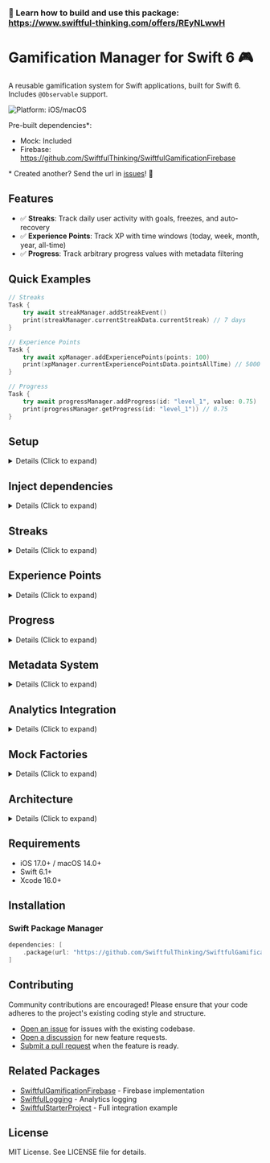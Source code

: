 ### 🚀 Learn how to build and use this package: https://www.swiftful-thinking.com/offers/REyNLwwH

# Gamification Manager for Swift 6 🎮

A reusable gamification system for Swift applications, built for Swift 6. Includes `@Observable` support.

![Platform: iOS/macOS](https://img.shields.io/badge/platform-iOS%20%7C%20macOS-blue)

Pre-built dependencies*:

- Mock: Included
- Firebase: https://github.com/SwiftfulThinking/SwiftfulGamificationFirebase

\* Created another? Send the url in [issues](https://github.com/SwiftfulThinking/SwiftfulGamification/issues)! 🥳

## Features

- ✅ **Streaks**: Track daily user activity with goals, freezes, and auto-recovery
- ✅ **Experience Points**: Track XP with time windows (today, week, month, year, all-time)
- ✅ **Progress**: Track arbitrary progress values with metadata filtering

## Quick Examples

```swift
// Streaks
Task {
    try await streakManager.addStreakEvent()
    print(streakManager.currentStreakData.currentStreak) // 7 days
}

// Experience Points
Task {
    try await xpManager.addExperiencePoints(points: 100)
    print(xpManager.currentExperiencePointsData.pointsAllTime) // 5000 XP
}

// Progress
Task {
    try await progressManager.addProgress(id: "level_1", value: 0.75)
    print(progressManager.getProgress(id: "level_1")) // 0.75
}
```

## Setup

<details>
<summary> Details (Click to expand) </summary>
<br>

#### Create instances of managers:

```swift
// Streaks
let streakManager = StreakManager(
    services: any StreakServices,
    configuration: StreakConfiguration,
    logger: GamificationLogger?
)

// Experience Points
let xpManager = ExperiencePointsManager(
    services: any ExperiencePointsServices,
    configuration: ExperiencePointsConfiguration,
    logger: GamificationLogger?
)

// Progress
let progressManager = ProgressManager(
    services: any ProgressServices,
    configuration: ProgressConfiguration,
    logger: GamificationLogger?
)
```

#### Development vs Production:

```swift
#if DEBUG
let streakManager = StreakManager(
    services: MockStreakServices(),
    configuration: StreakConfiguration.mockDefault()
)
#else
let streakManager = StreakManager(
    services: FirebaseStreakServices(),
    configuration: StreakConfiguration.myConfig()
)
#endif
```

#### Optionally add to SwiftUI environment as @Observable

```swift
Text("Hello, world!")
    .environment(streakManager)
    .environment(xpManager)
    .environment(progressManager)
```

</details>

## Inject dependencies

<details>
<summary> Details (Click to expand) </summary>
<br>

Each manager is initialized with a `Services` protocol. This is a public protocol you can use to create your own dependency.

`Mock` implementations are included for SwiftUI previews and testing.

```swift
// Mock with blank data
let services = MockStreakServices()

// Mock with custom data
let data = CurrentStreakData.mockActive(currentStreak: 10)
let services = MockStreakServices(data: data)
```

Other services are not directly included, so that the developer can pick-and-choose which dependencies to add to the project.

You can create your own services by conforming to the protocols:

```swift
public protocol StreakServices: Sendable {
    var remote: RemoteStreakService { get }
    var local: LocalStreakPersistence { get }
}

public protocol ExperiencePointsServices: Sendable {
    var remote: RemoteExperiencePointsService { get }
    var local: LocalExperiencePointsPersistence { get }
}

public protocol ProgressServices: Sendable {
    var remote: RemoteProgressService { get }
    var local: LocalProgressPersistence { get }
}
```

</details>

## Streaks

<details>
<summary> Details (Click to expand) </summary>
<br>

### Configuration

```swift
let config = StreakConfiguration(
    streakId: "main",
    eventsRequiredPerDay: 1,          // Number of events needed per day
    useServerCalculation: false,      // Client or server-side calculation
    leewayHours: 4,                   // Grace period around midnight
    autoConsumeFreeze: true           // Auto-use freezes to save streaks
)
```

### Log In / Log Out

```swift
// Log in (starts remote listener and loads cached data)
try await streakManager.logIn(userId: "user_123")

// Log out (stops listeners and clears local data)
streakManager.logOut()
```

### Add Streak Events

```swift
// Add event for today
try await streakManager.addStreakEvent(
    timestamp: Date(),
    metadata: ["action": "completed_workout"]
)

// Get all events
let events = try await streakManager.getAllStreakEvents()

// Delete all events (for testing)
try await streakManager.deleteAllStreakEvents()
```

### Streak Freezes

```swift
// Add a freeze (protects streak for 1 day)
try await streakManager.addStreakFreeze(
    id: UUID().uuidString,
    expiresAt: Date().addingTimeInterval(86400 * 30) // 30 days from now
)

// Manually use freezes to save current streak
try await streakManager.useStreakFreezes()

// Get all freezes
let freezes = try await streakManager.getAllStreakFreezes()
```

### Access Current Streak Data

```swift
let data = streakManager.currentStreakData

// Streak info
data.currentStreak              // Current streak count
data.longestStreak              // All-time longest streak
data.streakStartDate            // When current streak started
data.lastEventDate              // Last event timestamp
data.status                     // active, atRisk, broken, or noEvents

// Goal-based tracking
data.eventsRequiredPerDay       // Events needed per day
data.todayEventCount            // Events logged today
data.isGoalMet                  // Has today's goal been met?
data.goalProgress               // Progress toward today's goal (0.0-1.0)

// Freeze management
data.freezesRemaining           // Available freezes
data.freezesNeededToSaveStreak  // Freezes needed to save streak
data.canStreakBeSaved           // Can freezes save the streak?

// Calendar display
data.getCalendarDaysWithEvents()          // All days with events (last 60 days)
data.getCalendarDaysWithEventsThisWeek()  // Days with events this week
```

### Recalculate Streak

```swift
// Force recalculation (useful after config changes)
streakManager.recalculateStreak()
```

### Streak Status

```swift
switch streakManager.currentStreakData.status {
case .noEvents:
    print("No streak started yet")
case .active(let daysSince):
    print("Active streak! Last event: \(daysSince) days ago")
case .atRisk:
    print("Streak at risk! Log an event today!")
case .broken(let daysSince):
    print("Streak broken. Last event: \(daysSince) days ago")
}
```

</details>

## Experience Points

<details>
<summary> Details (Click to expand) </summary>
<br>

### Configuration

```swift
let config = ExperiencePointsConfiguration(
    experienceKey: "main",
    useServerCalculation: false  // Client or server-side calculation
)
```

### Log In / Log Out

```swift
// Log in (starts remote listener and loads cached data)
try await xpManager.logIn(userId: "user_123")

// Log out (stops listeners and clears local data)
xpManager.logOut()
```

### Add Experience Points

```swift
// Add XP with metadata
try await xpManager.addExperiencePoints(
    points: 100,
    metadata: ["action": "completed_level", "level": 5]
)

// Get all events
let events = try await xpManager.getAllExperiencePointsEvents()

// Get events filtered by metadata
let levelEvents = try await xpManager.getAllExperiencePointsEvents(
    forField: "level",
    equalTo: 5
)

// Delete all events (for testing)
try await xpManager.deleteAllExperiencePointsEvents()
```

### Access Current XP Data

```swift
let data = xpManager.currentExperiencePointsData

// Points by time window
data.pointsAllTime          // Total XP earned (all-time)
data.pointsToday            // Points earned today
data.pointsThisWeek         // Points earned this week (Sunday-today)
data.pointsLast7Days        // Points earned last 7 days (rolling)
data.pointsThisMonth        // Points earned this month (1st-today)
data.pointsLast30Days       // Points earned last 30 days (rolling)
data.pointsThisYear         // Points earned this year (Jan 1-today)
data.pointsLast12Months     // Points earned last 12 months (rolling)

// Event tracking
data.eventsTodayCount       // Number of XP events today
data.lastEventDate          // Last event timestamp

// Timestamps
data.createdAt              // First event ever
data.updatedAt              // Last update timestamp

// Status
data.isDataStale            // Data hasn't updated in 1+ hour
data.daysSinceLastEvent     // Days since last XP event

// Calendar display
data.getCalendarDaysWithEvents()          // All days with events (last 60 days)
data.getCalendarDaysWithEventsThisWeek()  // Days with events this week
```

### Recalculate XP

```swift
// Force recalculation (useful after config changes)
xpManager.recalculateExperiencePoints()
```

</details>

## Progress

<details>
<summary> Details (Click to expand) </summary>
<br>

### Configuration

```swift
let config = ProgressConfiguration(
    progressKey: "main"
)
```

### Log In / Log Out

```swift
// Log in (bulk loads all progress and starts streaming updates)
try await progressManager.logIn(userId: "user_123")

// Log out (stops listeners and clears local data)
await progressManager.logOut()
```

### Add Progress

```swift
// Add or update progress (0.0 to 1.0)
try await progressManager.addProgress(
    id: "level_1",
    value: 0.75,
    metadata: ["world": "forest", "difficulty": "hard"]
)

// Progress NEVER decreases - only increases
// Attempting to set a lower value will be ignored
```

### Get Progress

```swift
// Get single progress value (synchronous)
let progress = progressManager.getProgress(id: "level_1") // 0.75

// Get full progress item (synchronous)
let item = progressManager.getProgressItem(id: "level_1")
print(item?.dateModified) // Last update time

// Get all progress values (synchronous)
let allProgress = progressManager.getAllProgress() // ["level_1": 0.75, "level_2": 0.5]

// Get all progress items (synchronous)
let allItems = progressManager.getAllProgressItems()
```

### Filter by Metadata

```swift
// Get progress items by metadata field
let forestLevels = progressManager.getProgressItems(
    forMetadataField: "world",
    equalTo: "forest"
)

// Get max progress for filtered items
let maxForestProgress = progressManager.getMaxProgress(
    forMetadataField: "world",
    equalTo: "forest"
) // 0.75 (highest progress in forest world)
```

### Delete Progress

```swift
// Delete single item
try await progressManager.deleteProgress(id: "level_1")

// Delete all items
try await progressManager.deleteAllProgress()
```

### Progress Features

- **Synchronous reads**: All get methods are synchronous (read from in-memory cache)
- **Optimistic updates**: UI updates immediately, remote sync happens in background
- **Never decreases**: Progress values only increase, never decrease
- **Conflict resolution**: If local is ahead of remote, local value is pushed to remote
- **Metadata filtering**: Filter and query progress by custom metadata fields
- **Real-time sync**: Automatic streaming of updates from remote

</details>

## Metadata System

<details>
<summary> Details (Click to expand) </summary>
<br>

All events support metadata as `[String: GamificationDictionaryValue]`:

```swift
// Supported types
metadata["string_key"] = "value"
metadata["int_key"] = 42
metadata["double_key"] = 3.14
metadata["bool_key"] = true
metadata["date_key"] = Date()
```

### Use Cases

```swift
// Streak events - track what action triggered the event
try await streakManager.addStreakEvent(
    metadata: ["action": "workout", "duration_minutes": 30]
)

// XP events - track source of XP
try await xpManager.addExperiencePoints(
    points: 100,
    metadata: ["source": "quest", "quest_id": "forest_1", "difficulty": "hard"]
)

// Progress - categorize and filter
try await progressManager.addProgress(
    id: "level_1",
    value: 0.75,
    metadata: ["world": "forest", "difficulty": "hard", "stars": 2]
)

// Filter by metadata
let forestLevels = progressManager.getProgressItems(
    forMetadataField: "world",
    equalTo: "forest"
)
```

</details>

## Analytics Integration

<details>
<summary> Details (Click to expand) </summary>
<br>

All managers support optional analytics logging:

```swift
// Create logger (see SwiftfulLogging package)
let logger = LogManager(services: [
    FirebaseAnalyticsService(),
    MixpanelService()
])

// Inject into managers
let streakManager = StreakManager(
    services: services,
    configuration: config,
    logger: logger
)
```

### Tracked Events

**StreakManager** (15 events):
- `StreakMan_RemoteListener_Start/Success/Fail`
- `StreakMan_SaveLocal_Start/Success/Fail`
- `StreakMan_CalculateStreak_Start/Success/Fail`
- `StreakMan_Freeze_AutoConsumed`
- `StreakMan_AddStreakFreeze_Start/Success/Fail`
- `StreakMan_UseStreakFreeze_Start/Success/Fail`

**ExperiencePointsManager** (12 events):
- `XPMan_RemoteListener_Start/Success/Fail`
- `XPMan_SaveLocal_Start/Success/Fail`
- `XPMan_CalculateXP_Start/Success/Fail`
- `XPMan_AddExperiencePoints_Start/Success/Fail`

**ProgressManager** (13 events):
- `ProgressMan_BulkLoad_Start/Success/Fail`
- `ProgressMan_RemoteListener_Start/Success/Fail`
- `ProgressMan_SaveLocal_Success/Fail`
- `ProgressMan_AddProgress_Start/Success/Fail`
- `ProgressMan_DeleteProgress_Start/Success/Fail`
- `ProgressMan_DeleteAllProgress_Start/Success/Fail`

### Event Parameters

All events include relevant parameters:

```swift
// Streak data
"current_streak_current_streak": 7
"current_streak_longest_streak": 30
"current_streak_today_event_count": 2

// XP data
"current_xp_points_all_time": 5000
"current_xp_points_today": 250
"current_xp_events_today_count": 3

// Progress data
"progress_id": "level_1"
"progress_value": 0.75
```

</details>

## Mock Factories

<details>
<summary> Details (Click to expand) </summary>
<br>

All models include mock factory methods for testing:

### Streaks

```swift
// Blank streak (no events)
CurrentStreakData.blank(streakId: "main")

// Default mock
CurrentStreakData.mock()

// Active streak
CurrentStreakData.mockActive(currentStreak: 10)

// At risk streak
CurrentStreakData.mockAtRisk()

// Goal-based streak
CurrentStreakData.mockGoalBased(
    currentStreak: 5,
    eventsRequiredPerDay: 3,
    todayEventCount: 1
)

// Mock events
StreakEvent.mock(daysAgo: 0) // Event today
StreakEvent.mock(daysAgo: 3) // Event 3 days ago

// Mock freezes
StreakFreeze.mockUnused()
StreakFreeze.mockUsed()
StreakFreeze.mockExpired()
```

### Experience Points

```swift
// Blank XP (zero points)
CurrentExperiencePointsData.blank(experienceKey: "main")

// Default mock
CurrentExperiencePointsData.mock()

// Empty XP (no events)
CurrentExperiencePointsData.mockEmpty()

// Active user
CurrentExperiencePointsData.mockActive(pointsToday: 250)

// With recent events
CurrentExperiencePointsData.mockWithRecentEvents(eventCount: 10)

// Mock events
ExperiencePointsEvent.mock(daysAgo: 0, points: 100)
```

### Progress

```swift
// Mock progress item
ProgressItem.mock(
    id: "level_1",
    value: 0.75,
    metadata: ["world": "forest"]
)
```

</details>

## Architecture

<details>
<summary> Details (Click to expand) </summary>
<br>

SwiftfulGamification follows the **SwiftfulThinking Provider Pattern**:

1. **Base Package** (this package):
   - Zero external dependencies (except IdentifiableByString)
   - Defines all protocols and models
   - Includes Mock implementations
   - All types are `Codable` and `Sendable`

2. **Implementation Packages** (separate SPM):
   - SwiftfulGamificationFirebase: Firebase implementation
   - Implements service protocols
   - Handles provider-specific logic
   - Extension files for model conversions

3. **Manager Classes**:
   - `@MainActor` for UI thread safety
   - `@Observable` for SwiftUI integration
   - Dependency injection via protocols
   - Optional logger for analytics
   - Comprehensive event tracking

### Key Features

- **Swift 6 concurrency**: Full async/await support
- **Thread safety**: `@MainActor` isolation, `Sendable` conformance
- **SwiftUI ready**: `@Observable` support
- **Offline first**: Local persistence with remote sync
- **Optimistic updates**: Immediate UI updates
- **Real-time sync**: AsyncStream-based listeners
- **Type-safe**: Protocol-based architecture
- **Testable**: Mock implementations included

### File Structure

```
SwiftfulGamification/
├── Streaks/
│   ├── StreakManager.swift
│   ├── Services/
│   │   ├── StreakService.swift (protocols)
│   │   ├── Remote/ (remote storage)
│   │   └── Local/ (local persistence)
│   ├── Models/
│   │   ├── CurrentStreakData.swift
│   │   ├── StreakEvent.swift
│   │   ├── StreakFreeze.swift
│   │   └── StreakConfiguration.swift
│   └── Utilities/
│       └── StreakCalculator.swift (pure functions)
├── ExperiencePoints/
│   ├── ExperiencePointsManager.swift
│   ├── Services/
│   ├── Models/
│   └── Utilities/
├── Progress/
│   ├── ProgressManager.swift
│   ├── Services/
│   └── Models/
└── Shared/
    └── Models/ (shared types)
```

</details>

## Requirements

- iOS 17.0+ / macOS 14.0+
- Swift 6.1+
- Xcode 16.0+

## Installation

### Swift Package Manager

```swift
dependencies: [
    .package(url: "https://github.com/SwiftfulThinking/SwiftfulGamification.git", branch: "main")
]
```

## Contributing

Community contributions are encouraged! Please ensure that your code adheres to the project's existing coding style and structure.

- [Open an issue](https://github.com/SwiftfulThinking/SwiftfulGamification/issues) for issues with the existing codebase.
- [Open a discussion](https://github.com/SwiftfulThinking/SwiftfulGamification/discussions) for new feature requests.
- [Submit a pull request](https://github.com/SwiftfulThinking/SwiftfulGamification/pulls) when the feature is ready.

## Related Packages

- [SwiftfulGamificationFirebase](https://github.com/SwiftfulThinking/SwiftfulGamificationFirebase) - Firebase implementation
- [SwiftfulLogging](https://github.com/SwiftfulThinking/SwiftfulLogging) - Analytics logging
- [SwiftfulStarterProject](https://github.com/SwiftfulThinking/SwiftfulStarterProject) - Full integration example

## License

MIT License. See LICENSE file for details.
